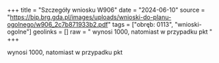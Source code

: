+++
title = "Szczegóły wniosku W906"
date = "2024-06-10"
source = "https://bip.brg.gda.pl/images/uploads/wnioski-do-planu-ogolnego/w906_2c7b871933b2.pdf"
tags = ["obręb: 0113", "wnioski-ogolne"]
geolinks = []
raw = " wynosi 1000, natomiast w przypadku pkt "
+++

 wynosi 1000, natomiast w przypadku pkt 


